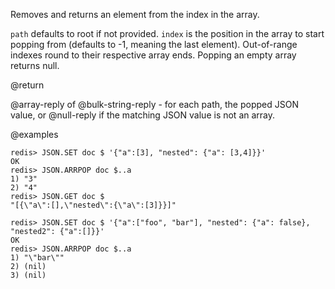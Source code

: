 Removes and returns an element from the index in the array.

`path` defaults to root if not provided. `index` is the position in the array to start popping from (defaults to -1, meaning the last element). Out-of-range indexes round to their respective array ends. Popping an empty array returns null.

@return

@array-reply of @bulk-string-reply - for each path, the popped JSON value, or @null-reply if the matching JSON value is not an array.

@examples

```
redis> JSON.SET doc $ '{"a":[3], "nested": {"a": [3,4]}}'
OK
redis> JSON.ARRPOP doc $..a
1) "3"
2) "4"
redis> JSON.GET doc $
"[{\"a\":[],\"nested\":{\"a\":[3]}}]"
```

```
redis> JSON.SET doc $ '{"a":["foo", "bar"], "nested": {"a": false}, "nested2": {"a":[]}}'
OK
redis> JSON.ARRPOP doc $..a
1) "\"bar\""
2) (nil)
3) (nil)
```
